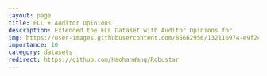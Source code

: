 ```yaml
---
layout: page
title: ECL + Auditor Opinions
description: Extended the ECL Dataset with Auditor Opinions for
img: https://user-images.githubusercontent.com/85662956/132116974-e9f2c605-09f0-4ae2-be4b-8847ac1f12ab.png
importance: 10
category: datasets
redirect: https://github.com/HaohanWang/Robustar
---
```

